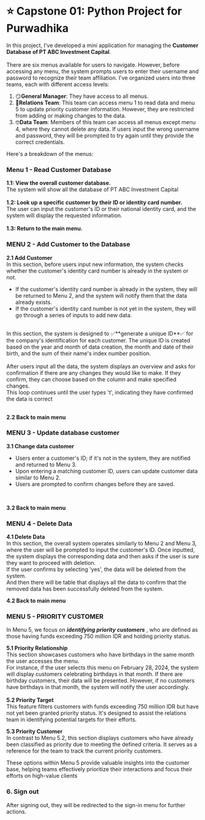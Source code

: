 # ⭐ Capstone 01: Python Project for Purwadhika<br />


In this project, I've developed a mini application for managing the **Customer Database of PT ABC Investment Capital**. <br />
<br />
There are six menus available for users to navigate. 
However, before accessing any menu, the system prompts users to enter their username and password to recognize their team affiliation. 
I've organized users into three teams, each with different access levels:<br />

1. 😏**General Manager**: They have access to all menus.
2. 🤩**Relations Team**: This team can access menu 1 to read data and menu 5 to update priority customer information.
   However, they are restricted from adding or making changes to the data.
3. 🤓**Data Team**: Members of this team can access all menus except menu 4, where they cannot delete any data.
If users input the wrong username and password, they will be prompted to try again until they provide the correct credentials.

Here's a breakdown of the menus:

### Menu 1 - Read Customer Database
**1.1: View the overall customer database.** <br />
The system will show all the database of PT ABC Investment Capital<br />
<br />
**1.2: Look up a specific customer by their ID or identity card number.** <br />
The user can input the customer's ID or their national identity card, and the system will display the requested information.<br />
<br />
**1.3: Return to the main menu.** <br />

### MENU 2 - Add Customer to the Database
**2.1 Add Customer**<br />
In this section, before users input new information, the system checks whether the customer's identity card number is already in the system or not.<br />
- If the customer's identity card number is already in the system, they will be returned to Menu 2, and the system will notify them that the data already exists.<br />
- If the customer's identity card number is not yet in the system, they will go through a series of inputs to add new data.<br />
<br /> 
In this section, the system is designed to  ✅**generate a unique ID**✅  for the company's identification for each customer.
The unique ID is created based on the year and month of data creation, the month and date of their birth, and the sum of their name's index number position.<br />
<br />
After users input all the data, the system displays an overview and asks for confirmation if there are any changes they would like to make. 
If they confirm, they can choose based on the column and make specified changes. <br />
This loop continues until the user types 't', indicating they have confirmed the data is correct
<br />
<br />

**2.2 Back to main menu** 
<br />

### MENU 3 - Update database customer 
**3.1 Change data customer** <br />
- Users enter a customer's ID; if it's not in the system, they are notified and returned to Menu 3.<br />
- Upon entering a matching customer ID, users can update customer data similar to Menu 2.<br />
- Users are prompted to confirm changes before they are saved.<br />
<br />

**3.2 Back to main menu**

### MENU 4 - Delete Data
**4.1 Delete Data**<br />
In this section, the overall system operates similarly to Menu 2 and Menu 3, where the user will be prompted to input the customer's ID. 
Once inputted, the system displays the corresponding data and then asks if the user is sure they want to proceed with deletion.<br />
If the user confirms by selecting 'yes', the data will be deleted from the system. <br />
And then there will be table that displays all the data to confirm that the removed data has been successfully deleted from the system.
<br />

**4.2 Back to main menu**
<br />

### MENU 5 - PRIORITY CUSTOMER
In Menu 5, we focus on  **_identifying priority customers_** , who are defined as those having funds exceeding 750 million IDR and holding priority status.<br />

**5.1 Priority Relationship**<br />
This section showcases customers who have birthdays in the same month the user accesses the menu. <br />
For instance, if the user selects this menu on February 28, 2024, the system will display customers celebrating birthdays in that month. 
If there are birthday customers, their data will be presented. However, if no customers have birthdays in that month, the system will notify the user accordingly.<br />
<br />
**5.2 Priority Target**<br />
This feature filters customers with funds exceeding 750 million IDR but have not yet been granted priority status. 
It's designed to assist the relations team in identifying potential targets for their efforts.<br />

**5.3 Priority Customer**<br />
In contrast to Menu 5.2, this section displays customers who have already been classified as priority due to meeting the defined criteria. 
It serves as a reference for the team to track the current priority customers.<br />

These options within Menu 5 provide valuable insights into the customer base, helping teams effectively prioritize their interactions and focus their efforts 
on high-value clients<br />

### 6. Sign out <br />
After signing out, they will be redirected to the sign-in menu for further actions.
